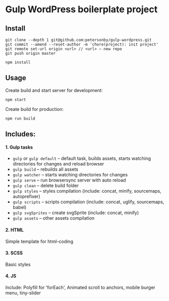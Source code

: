 # Gulp WordPress boilerplate project

## Install
```
git clone --depth 1 git@github.com:petersonby/gulp-wordpress.git
git commit --amend --reset-author -m 'chore(project): init project'
git remote set-url origin <url> // <url> – new repo
git push origin master

npm install
```

## Usage
Create build and start server for development:
```
npm start
```
Create build for production:
```
npm run build
```

## Includes:
#### 1. Gulp tasks
  * `gulp` or `gulp default` – default task, builds assets, starts watching directories for changes and reload browser
  * `gulp build` – rebuilds all assets
  * `gulp watcher` – starts watching directories for changes
  * `gulp serve` – run browsersync server with auto reload
  * `gulp clean` – delete build folder
  * `gulp styles` – styles compilation (include: concat, minify, sourcemaps, autoprefixer)
  * `gulp scripts` – scripts compilation (include: concat, uglify, sourcemaps, babel)
  * `gulp svgSprites` – create svgSprite (include: concat, minify)
  * `gulp assets` – other assets compilation
#### 2. HTML
  Simple template for html-coding
#### 3. SCSS
  Basic styles
#### 4. JS
  Include: Polyfill for 'forEach', Animated scroll to anchors, mobile burger menu, tiny-slider
